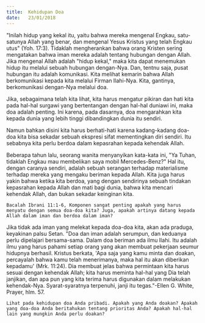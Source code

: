 ```yaml
---
title:  Kehidupan Doa
date:   23/01/2018
---
```


"Inilah hidup yang kekal itu, yaitu bahwa mereka mengenal Engkau, satu-satunya Allah yang benar, dan mengenal Yesus Kristus yang telah Engkau utus" (Yoh. 17:3). Tidaklah mengherankan bahwa orang Kristen sering mengatakan bahwa iman mereka adalah tentang hubungan dengan Allah. Jika mengenal Allah adalah "hidup kekal," maka kita dapat menemukan hidup itu melalui sebuah hubungan dengan-Nya. Dan, tentnu saja, pusat hubungan itu adalah komunikasi. Kita melihat kemarin bahwa Allah berkomunikasi kepada kita melalui Firman Ilahi-Nya. Kita, gantinya, berkomunikasi dengan-Nya melalui doa.

Jika, sebagaimana telah kita lihat, kita harus mengatur pikiran dan hati kita pada hal-hal surgawi yang bertentangan dengan hal-hal duniawi ini, maka doa adalah penting. Ini karena, pada dasarnya, doa mengarahkan kita kepada dunia yang lebih tinggi dibandingkan dunia itu sendiri.

Namun bahkan disini kita harus berhati-hati karena kadang-kadang doa-doa kita bisa sekadar sebuah ekspresi sifat mementingkan diri sendiri. Itu sebabnya kita perlu berdoa dalam kepasrahan kepada kehendak Allah.

Beberapa tahun lalu, seorang wanita menyanyikan kata-kata ini, "Ya Tuhan, tidaklah Engkau mau membelikan saya mobil Mercedes-Benz?" Hal itu, dengan caranya sendiri, adalah sebuah serangan terhadap materialisme terhadap mereka yang mengaku beriman kepada Allah. Kita juga harus yakin bahwa ketika kita berdoa, yang dengan sendirinya sebuah tindakan kepasrahan kepada Allah dan mati bagi dunia, bahwa kita mencari kehendak Allah, dan bukan sekadar keinginan kita.

`Bacalah Ibrani 11:1-6, Komponen sangat penting apakah yang harus menyatu dengan semua doa-doa kita? Juga, apakah artinya datang kepada Allah dalam iman dan berdoa dalam iman?`

Jika tidak ada iman yang melekat kepada doa-doa kita, akan ada praduga, keyakinan palsu Setan. "Doa dan iman adalah serumpun, dan keduanya perlu dipelajari bersama-sama. Dalam doa beriman ada ilmu Ilahi. Itu adalah ilmu yang harus pahami setiap orang yang akan membuat pekerjaan seumur hidupnya berhasil. Kristus berkata, 'Apa saja yang kamu minta dan doakan, percayalah bahwa kamu telah menerimanya, maka hal itu akan diberikan kepadamu' (Mrk. 11:24). Dia membuat jelas bahwa permintaan kita harus sesuai dengan kehendak Allah; kita harus meminta hal-hal yang Dia telah janjikan, dan apa pun yang kita terima harus digunakan dalam melakukan kehendak-Nya. Syarat-syaratnya terpenuhi, janji itu tegas."-Ellen G. White, Prayer, hlm. 57.

`Lihat pada kehidupan doa Anda pribadi. Apakah yang Anda doakan? Apakah yang doa-doa Anda beritahukan tentang prioritas Anda? Apakah hal-hal lain yang mungkin Anda perlu doakan?`